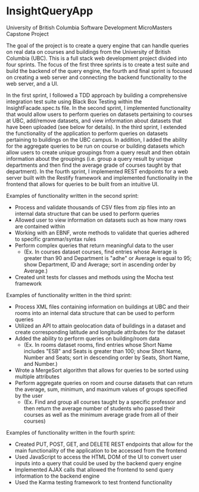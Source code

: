 # InsightQueryApp
University of British Columbia Software Development MicroMasters Capstone Project

The goal of the project is to create a query engine that can handle queries on real data on courses and buildings from the University of British Columbia (UBC). This is a full stack web development project divided into four sprints. The focus of the first three sprints is to create a test suite and build the backend of the query engine, the fourth and final sprint is focused on creating a web server and connecting the backend functionality to the web server, and a UI. 

In the first sprint, I followed a TDD approach by building a comprehensive integration test suite using Black Box Testing within the InsightFacade.spec.ts file. In the second sprint, I implemented functionality that would allow users to perform queries on datasets pertaining to courses at UBC, add/remove datasets, and view information about datasets that have been uploaded (see below for details). In the third sprint, I extended the functionality of the application to perform queries on datasets pertaining to buildings on the UBC campus. In addition, I added the ability for the aggregate queries to be run on course or building datasets which allow users to create unique groupings from a query result and then obtain information about the groupings (i.e. group a query result by unique departments and then find the average grade of courses taught by that department). In the fourth sprint, I implemented REST endpoints for a web server built with the Restify framework and implemented functionality in the frontend that allows for queries to be built from an intuitive UI.

Examples of functionality written in the second sprint:
  * Process and validate thousands of CSV files from zip files into an internal data structure that can be used to perform queries
  * Allowed user to view information on datasets such as how many rows are contained within
  * Working with an EBNF, wrote methods to validate that queries adhered to specific grammar/syntax rules
  * Perform complex queries that return meaningful data to the user
    - (Ex. In courses dataset courses, find entries whose Average is greater than 90 and Department is "adhe" or Average is equal to 95; show Department, ID and Average; sort in         ascending order by Average.)
  * Created unit tests for classes and methods using the Mocha test framework

Examples of functionality written in the third sprint:
  * Process XML files containing information on buildings at UBC and their rooms into an internal data structure that can be used to perform queries
  * Utilized an API to attain geolocation data of buildings in a dataset and create corresponding latitude and longitude attributes for the dataset
  * Added the ability to perform queries on building/room data
    - (Ex. In rooms dataset rooms, find entries whose Short Name includes "ESB" and Seats is greater than 100; show Short Name, Number and Seats; sort in descending order by             Seats, Short Name, and Number.)
  * Wrote a MergeSort algorithm that allows for queries to be sorted using multiple attributes
  * Perform aggregate queries on room and course datasets that can return the average, sum, minimum, and maximum values of groups specified by the user
    - (Ex. Find and group all courses taught by a specific professor and then return the average number of students who passed their courses as well as the minimum average grade       from all of their courses)
 
Examples of functionality written in the fourth sprint:
  * Created PUT, POST, GET, and DELETE REST endpoints that allow for the main functionality of the application to be accessed from the frontend
  * Used JavaScript to access the HTML DOM of the UI to convert user inputs into a query that could be used by the backend query engine
  * Implemented AJAX calls that allowed the frontend to send query information to the backend engine
  * Used the Karma testing framework to test frontend functionality
